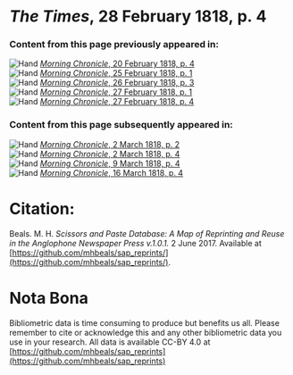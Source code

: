 # *The Times*, 28 February 1818, p. 4  
  
### Content from this page previously appeared in:  
![Hand](http://scissorsandpaste.net/wp-content/uploads/2017/06/smallhandpointer.png) [*Morning Chronicle*, 20 February 1818, p. 4](https://mhbeals.github.io/sap_html/Morning-Chronicle/Morning-Chronicle-20-February-1818-p-4)  
![Hand](http://scissorsandpaste.net/wp-content/uploads/2017/06/smallhandpointer.png) [*Morning Chronicle*, 25 February 1818, p. 1](https://mhbeals.github.io/sap_html/Morning-Chronicle/Morning-Chronicle-25-February-1818-p-1)  
![Hand](http://scissorsandpaste.net/wp-content/uploads/2017/06/smallhandpointer.png) [*Morning Chronicle*, 26 February 1818, p. 3](https://mhbeals.github.io/sap_html/Morning-Chronicle/Morning-Chronicle-26-February-1818-p-3)  
![Hand](http://scissorsandpaste.net/wp-content/uploads/2017/06/smallhandpointer.png) [*Morning Chronicle*, 27 February 1818, p. 1](https://mhbeals.github.io/sap_html/Morning-Chronicle/Morning-Chronicle-27-February-1818-p-1)  
![Hand](http://scissorsandpaste.net/wp-content/uploads/2017/06/smallhandpointer.png) [*Morning Chronicle*, 27 February 1818, p. 4](https://mhbeals.github.io/sap_html/Morning-Chronicle/Morning-Chronicle-27-February-1818-p-4)  
  
### Content from this page subsequently appeared in:  
![Hand](http://scissorsandpaste.net/wp-content/uploads/2017/06/smallhandpointer.png) [*Morning Chronicle*, 2 March 1818, p. 2](https://mhbeals.github.io/sap_html/Morning-Chronicle/Morning-Chronicle-2-March-1818-p-2)  
![Hand](http://scissorsandpaste.net/wp-content/uploads/2017/06/smallhandpointer.png) [*Morning Chronicle*, 2 March 1818, p. 4](https://mhbeals.github.io/sap_html/Morning-Chronicle/Morning-Chronicle-2-March-1818-p-4)  
![Hand](http://scissorsandpaste.net/wp-content/uploads/2017/06/smallhandpointer.png) [*Morning Chronicle*, 9 March 1818, p. 4](https://mhbeals.github.io/sap_html/Morning-Chronicle/Morning-Chronicle-9-March-1818-p-4)  
![Hand](http://scissorsandpaste.net/wp-content/uploads/2017/06/smallhandpointer.png) [*Morning Chronicle*, 16 March 1818, p. 4](https://mhbeals.github.io/sap_html/Morning-Chronicle/Morning-Chronicle-16-March-1818-p-4)  


# Citation: 

Beals. M. H. *Scissors and Paste Database: A Map of Reprinting and Reuse in the Anglophone Newspaper Press v.1.0.1.* 2 June 2017. Available at [https://github.com/mhbeals/sap_reprints/](https://github.com/mhbeals/sap_reprints/). 

# Nota Bona

Bibliometric data is time consuming to produce but benefits us all. Please remember to cite or acknowledge this and any other bibliometric data you use in your research. All data is available CC-BY 4.0 at [https://github.com/mhbeals/sap_reprints](https://github.com/mhbeals/sap_reprints)